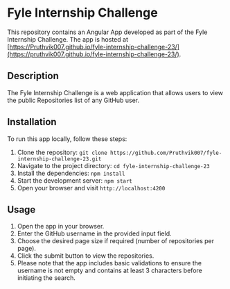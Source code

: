 # Fyle Internship Challenge

This repository contains an Angular App developed as part of the Fyle Internship Challenge. The app is hosted at [https://Pruthvik007.github.io/fyle-internship-challenge-23/](https://pruthvik007.github.io/fyle-internship-challenge-23/).

## Description

The Fyle Internship Challenge is a web application that allows users to view the public Repositories list of any GitHub user.

## Installation

To run this app locally, follow these steps:

1. Clone the repository: `git clone https://github.com/Pruthvik007/fyle-internship-challenge-23.git`
2. Navigate to the project directory: `cd fyle-internship-challenge-23`
3. Install the dependencies: `npm install`
4. Start the development server: `npm start`
5. Open your browser and visit `http://localhost:4200`

## Usage

1. Open the app in your browser.
2. Enter the GitHub username in the provided input field.
3. Choose the desired page size if required (number of repositories per page).
4. Click the submit button to view the repositories.
5. Please note that the app includes basic validations to ensure the username is not empty and contains at least 3 characters before initiating the search.
